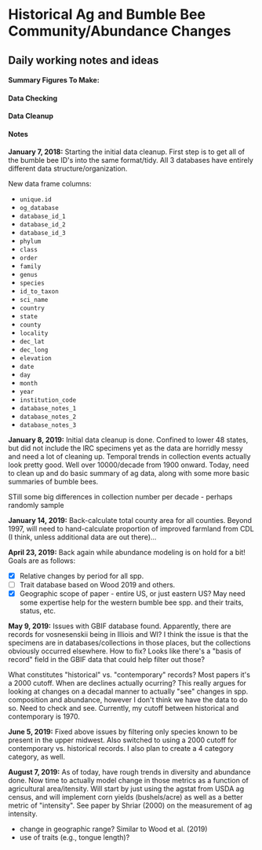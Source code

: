 # Historical Ag and Bumble Bee Community/Abundance Changes
## Daily working notes and ideas

#### Summary Figures To Make: 

#### Data Checking


#### Data Cleanup



#### Notes
__January 7, 2018:__ Starting the initial data cleanup.  First step is to get all of the bumble bee ID's into the same format/tidy.  All 3 databases have entirely different data structure/organization.

New data frame columns: 
* `unique.id`
* `og_database`
* `database_id_1`
* `database_id_2`
* `database_id_3`
* `phylum` 
* `class`
* `order`
* `family`
* `genus` 
* `species` 
* `id_to_taxon`
* `sci_name`
* `country`
* `state`
* `county`
* `locality`
* `dec_lat`
* `dec_long`
* `elevation`
* `date` 
* `day`
* `month`
* `year` 
* `institution_code`
* `database_notes_1`
* `database_notes_2`
* `database_notes_3`

__January 8, 2019:__ Initial data cleanup is done.  Confined to lower 48 states, but did not include the IRC specimens yet as the data are horridly messy and need a lot of cleaning up.  Temporal trends in collection events actually look pretty good.  Well over 10000/decade from 1900 onward.  Today, need to clean up and do basic summary of ag data, along with some more basic summaries of bumble bees.  

STill some big differences in collection number per decade - perhaps randomly sample 

__January 14, 2019:__ Back-calculate total county area for all counties. Beyond 1997, will need to hand-calculate proportion of improved farmland from CDL (I think, unless additional data are out there)...

__April 23, 2019:__ Back again while abundance modeling is on hold for a bit! Goals are as follows: 
- [x] Relative changes by period for all spp. 
- [ ] Trait database based on Wood 2019 and others.  
- [x] Geographic scope of paper - entire US, or just eastern US?  May need some expertise help for the western bumble bee spp. and their traits, status, etc. 

__May 9, 2019:__ Issues with GBIF database found.  Apparently, there are records for vosnesenskii being in Illiois and WI?  I think the issue is that the specimens are in databases/collections in those places, but the collections obviously occurred elsewhere.  How to fix? Looks like there's a "basis of record" field in the GBIF data that could help filter out those? 

What constitutes "historical" vs. "contemporary" records?  Most papers it's a 2000 cutoff.  When are declines actually ocurring?  This really argues for looking at changes on a decadal manner to actually "see" changes in spp. composition and abundance, however I don't think we have the data to do so.  Need to check and see. Currently, my cutoff between historical and contemporary is 1970.  

__June 5, 2019:__ Fixed above issues by filtering only species known to be present in the upper midwest.  Also switched  to using a 2000 cutoff for contemporary vs. historical records.  I also plan to create a 4 category category, as well. 

__August 7, 2019:__ As of today, have rough trends in diversity and abundance done.  Now time to actually model change in those metrics as a function of agricultural area/itensity.  Will start by just using the agstat from USDA ag census, and will implement corn yields (bushels/acre) as well as a better metric of "intensity".  See paper by Shriar (2000) on the measurement of ag intensity.  

- change in geographic range?  Similar to Wood et al. (2019)
- use of traits (e.g., tongue length)? 


